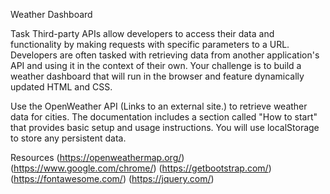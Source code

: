 Weather Dashboard

Task
Third-party APIs allow developers to access their data and functionality by making requests with specific parameters to a URL. Developers are often tasked with retrieving data from another application's API and using it in the context of their own. Your challenge is to build a weather dashboard that will run in the browser and feature dynamically updated HTML and CSS.

Use the OpenWeather API (Links to an external site.) to retrieve weather data for cities. The documentation includes a section called "How to start" that provides basic setup and usage instructions. You will use localStorage to store any persistent data.

Resources
(https://openweathermap.org/)
(https://www.google.com/chrome/)
(https://getbootstrap.com/)
(https://fontawesome.com/)
(https://jquery.com/)

